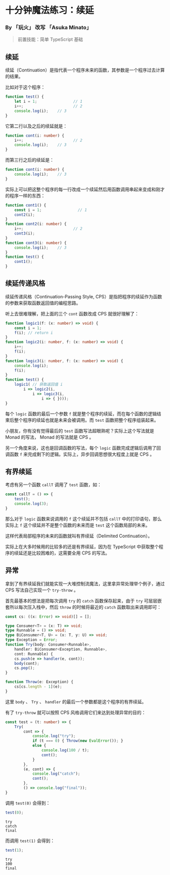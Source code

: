 # 十分钟魔法练习：续延

### By 「玩火」 改写 「Asuka Minato」

> 前置技能：简单 TypeScript 基础

## 续延

续延（Continuation）是指代表一个程序未来的函数，其参数是一个程序过去计算的结果。

比如对于这个程序：

```ts
function test() {
    let i = 1;                // 1
    i++;                      // 2
    console.log(i);    // 3
}
```

它第二行以及之后的续延就是：

```ts
function cont(i: number) {
    i++;                      // 2
    console.log(i);    // 3
}
```

而第三行之后的续延是：

```ts
function cont(i: number) {
    console.log(i);    // 3
}
```

实际上可以把这整个程序的每一行改成一个续延然后用函数调用串起来变成和刚才的程序一样的东西：

```ts
function cont1() {
    const i = 1;                // 1
    cont2(i);
}
function cont2(i: number) {
    i++;                      // 2
    cont3(i);
}
function cont3(i: number) {
    console.log(i);    // 3
}
function test() {
    cont1();
}
```

## 续延传递风格

续延传递风格（Continuation-Passing Style, CPS）是指把程序的续延作为函数的参数来获取函数返回值的编程思路。

听上去很难理解，把上面的三个 `cont` 函数改成 CPS 就很好理解了：

<!-- #test -->
```ts
function logic1(f: (x: number) => void) {
    const i = 1;
    f(i); // return i
}
function logic2(i: number, f: (x: number) => void) {
    i++;
    f(i);
}
function logic3(i: number, f: (x: number) => void) {
    console.log(i);
    f(i);
}
function test() {
    logic1( // 获取返回值 i
        i => logic2(i,
            i => logic3(i,
                i => { })));
}
```

每个 `logic` 函数的最后一个参数 `f` 就是整个程序的续延，而在每个函数的逻辑结束后整个程序的续延也就是未来会被调用。而 `test` 函数把整个程序组装起来。

小朋友，你有没有觉得最后的 `test` 函数写法超眼熟呢？实际上这个写法就是 Monad 的写法， Monad 的写法就是 CPS 。

另一个角度来说，这也是回调函数的写法，每个 `logic` 函数完成逻辑后调用了回调函数 `f` 来完成剩下的逻辑。实际上，异步回调思想很大程度上就是 CPS 。

## 有界续延

考虑有另一个函数 `callT` 调用了 `test` 函数，如：

<!-- verifier:prepend-id-to-following:test -->
```ts
const callT = () => {
    test();
    console.log(3);
}
```

那么对于 `logic` 函数来说调用的 `f` 这个续延并不包括 `callT` 中的打印语句，那么实际上 `f` 这个续延并不是整个函数的未来而是 `test` 这个函数局部的未来。

这样代表局部程序的未来的函数就叫有界续延（Delimited Continuation）。

实际上在大多时候用的比较多的还是有界续延，因为在 TypeScript 中获取整个程序的续延还是比较困难的，这需要全用 CPS 的写法。

## 异常

拿到了有界续延我们就能实现一大堆控制流魔法，这里拿异常处理举个例子，通过 CPS 写法自己实现一个 `try-throw` 。

首先最基本的想法是把每次调用 `try` 的 `catch` 函数保存起来，由于 `try` 可层层嵌套所以每次压入栈中，然后 `throw` 的时候将最近的 `catch` 函数取出来调用即可：

<!-- #trycatch -->
```ts
const cs: ((x: Error) => void)[] = [];

type Consumer<T> = (x: T) => void;
type Runnable = () => void;
type BiConsumer<T, U> = (x: T, y: U) => void;
type Exception = Error;
function Try(body: Consumer<Runnable>,
    handler: BiConsumer<Exception, Runnable>,
    cont: Runnable) {
    cs.push(e => handler(e, cont));
    body(cont);
    cs.pop();
}

function Throw(e: Exception) {
    cs[cs.length - 1](e);
}
```

这里 `body` 、 `Try` 、 `handler` 的最后一个参数都是这个程序的有界续延。

有了 `try-throw` 就可以按照 CPS 风格调用它们来达到处理异常的目的：

<!-- verifier:prepend-id-to-following:trycatch -->
<!-- #error -->
```ts
const test = (t: number) => {
    Try(
        cont => {
            console.log("try");
            if (t === 0) { Throw(new EvalError()); }
            else {
                console.log(100 / t);
                cont();
            }
        },
        (e, cont) => {
            console.log("catch");
            cont();
        },
        () => console.log("final"));
}
```

调用 `test(0)` 会得到：

<!-- verifier:prepend-id-to-following:error -->
<!-- #test0 -->
```ts
test(0);
```

<!-- #test0-output -->
```
try
catch
final
```

而调用 `test(1)` 会得到：

<!-- #test1 -->
```ts
test(1);
```

<!-- #test1-output -->
```
try
100
final
```
